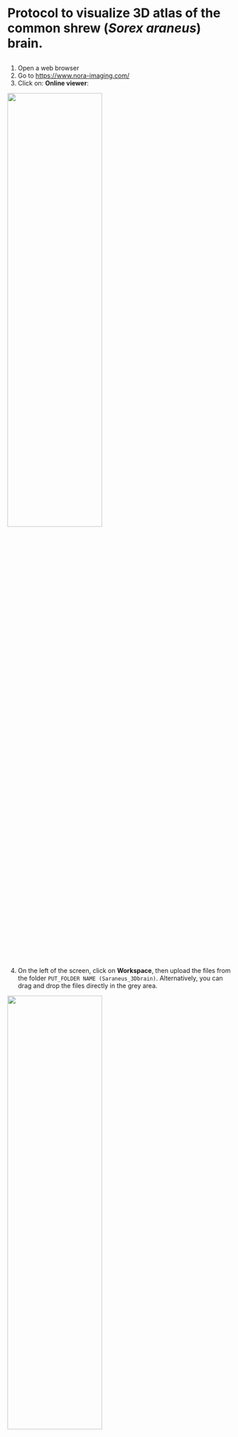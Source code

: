 # Protocol to visualize 3D atlas of the common shrew (*Sorex araneus*) brain.  
## 
1. Open a web browser  
2. Go to https://www.nora-imaging.com/  
3. Click on: **Online viewer**:  
<html>
<img src="https://user-images.githubusercontent.com/111133332/201051766-e75382ea-7b76-4193-881d-4ceea29b7571.png" width=65% height=50%>
</html>  
  
4. On the left of the screen, click on **Workspace**, then upload the files from the folder ``PUT_FOLDER NAME (Saraneus_3Dbrain)``.   Alternatively, you can drag and drop the files directly in the grey area.  
<html>
<img src="https://user-images.githubusercontent.com/111133332/201051392-13bf7b97-2bc5-4419-b9f7-b9b54b7ecf67.png" width=65% height=50%>
</html>  
  
5. Once the files are uploaded, you can drop them on the right part of the screen to visualize them: select from the list ``postmortem_rare.nii.gz``, drag it and drop it to ``drop as orthoview``  
<img src="https://user-images.githubusercontent.com/111133332/201112329-1197d875-286e-4831-9ae2-f5abb26c499b.png" width=65% height=50%>  
  
6. You should now have the orthogonal projection of the common shrew brain. You can navigate thought the slices from each quadrant by scrolling with the mouse wheel, or by clicking the two arrows and then selecting the slice. Note that the motion on one quadrant will automatically set the corrected position in the other quadrants.  <html>
<img src="https://user-images.githubusercontent.com/111133332/201111086-e4a01c5d-a115-4794-9fc3-3cc2b2b5128c.png">
</html>   
7. Now you can add the different brain regions on top of the scans. From the workspace, select one region of interest and drag it to one of the quadrant, then drop it on ``drop as orthoview``.  

8. All the different regions can be added as overlay:     
<img src="https://user-images.githubusercontent.com/111133332/204235159-a05e86dc-6ec9-418b-9513-f515592e5a15.png" width=75% height=60%>
